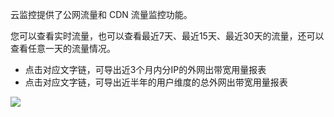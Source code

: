 云监控提供了公网流量和 CDN 流量监控功能。

您可以查看实时流量，也可以查看最近7天、最近15天、最近30天的流量，还可以查看任意一天的流量情况。

* 点击对应文字链，可导出近3个月内分IP的外网出带宽用量报表
* 点击对应文字链，可导出近半年的用户维度的总外网出带宽用量报表

![](http://imgcache.tce.fsphere.cn/image/mc.qcloudimg.com/static/img/9b852f6d5b77d9144762045a82d1e203/image.png)

